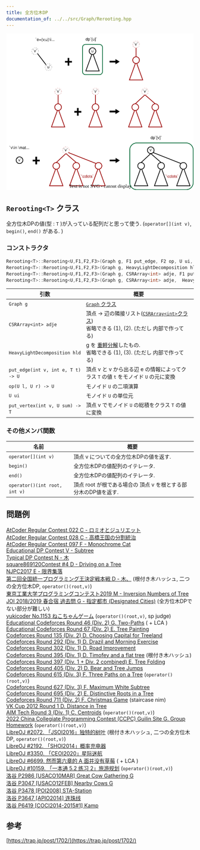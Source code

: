 ```yaml
---
title: 全方位木DP
documentation_of: ../../src/Graph/Rerooting.hpp
---
```


![image of tree dp](https://github.com/hashiryo/Library/blob/master/img/rerooting.drawio.svg?raw=true)

## `Rerooting<T>` クラス
全方位木DPの値(型 : `T` )が入っている配列だと思って使う. (`operator[](int v)`, `begin()`, `end()` がある. )

### コンストラクタ
```c++
Rerooting<T>::Rerooting<U,F1,F2,F3>(Graph g, F1 put_edge, F2 op, U ui, F3 put_vertex) // (1)
Rerooting<T>::Rerooting<U,F1,F2,F3>(Graph g, HeavyLightDecomposition hld, F1 put_edge, F2 op, U ui, F3 put_vertex) // (2)
Rerooting<T>::Rerooting<U,F1,F2,F3>(Graph g, CSRArray<int> adje, F1 put_edge, F2 op, U ui, F3 put_vertex) // (3)
Rerooting<T>::Rerooting<U,F1,F2,F3>(Graph g, CSRArray<int> adje,  HeavyLightDecomposition hld, F1 put_edge, F2 op, U ui, F3 put_vertex) // (4)
```

|引数|概要|
|---|---|
|`Graph g`|[`Graph` クラス](Graph.hpp)|
|`CSRArray<int> adje`|頂点 → 辺の隣接リスト([`CSRArray<int>`クラス](../Internal/ListRange.hpp)) <br> 省略できる (1), (2). (ただし 内部で作ってる)|
|`HeavyLightDecomposition hld`|g を [重軽分解](HeavyLightDecomposition.hpp)したもの. <br> 省略できる (1), (3). (ただし 内部で作ってる) |
|`put_edge(int v, int e, T t) -> U`| 頂点 v と v から出る辺 e の情報によってクラス `T` の値 `t` をモノイド `U` の元に変換|
|`op(U l, U r) -> U`|モノイド `U` の二項演算|
|`U ui`|モノイド `U` の単位元|
|`put_vertex(int v, U sum) -> T`| 頂点 v でモノイド `U` の総積をクラス `T` の値に変換|

### その他メンバ関数

|名前|概要|
|---|---|
|`operator[](int v)`| 頂点 v についての全方位木DPの値を返す.|
|`begin()`|全方位木DPの値配列のイテレータ.|
|`end()`|全方位木DPの値配列のイテレータ.|
|`operator()(int root, int v)`|頂点 root が根である場合の 頂点 v を根とする部分木のDP値を返す.|

## 問題例
[AtCoder Regular Contest 022 C - ロミオとジュリエット](https://atcoder.jp/contests/arc022/tasks/arc022_3) \
[AtCoder Regular Contest 028 C - 高橋王国の分割統治](https://atcoder.jp/contests/arc028/tasks/arc028_3) \
[AtCoder Regular Contest 097 F - Monochrome Cat](https://atcoder.jp/contests/arc097/tasks/arc097_d) \
[Educational DP Contest V - Subtree](https://atcoder.jp/contests/dp/tasks/dp_v) \
[Typical DP Contest N - 木](https://atcoder.jp/contests/tdpc/tasks/tdpc_tree) \
[square869120Contest #4 D - Driving on a Tree](https://atcoder.jp/contests/s8pc-4/tasks/s8pc_4_d)\
[NJPC2017 E - 限界集落](https://atcoder.jp/contests/njpc2017/tasks/njpc2017_e)\
[第二回全国統一プログラミング王決定戦本戦 D - 木、](https://atcoder.jp/contests/nikkei2019-2-final/tasks/nikkei2019_2_final_d) (根付き木ハッシュ, 二つの全方位木DP, `operator()(root,v)`) \
[東京工業大学プログラミングコンテスト2019 M - Inversion Numbers of Tree](https://atcoder.jp/contests/ttpc2019/tasks/ttpc2019_m)\
[JOI 2018/2019 春合宿 過去問 G - 指定都市 (Designated Cities)](https://atcoder.jp/contests/joisc2019/tasks/joisc2019_g) (全方位木DPでない部分が難しい)\
[yukicoder No.1153 ねこちゃんゲーム](https://yukicoder.me/problems/no/1153) (`operator()(root,v)`, sp judge)\
[Educational Codeforces Round 46 (Div. 2) G. Two-Paths](https://codeforces.com/contest/1000/problem/G) ( + LCA )\
[Educational Codeforces Round 67 (Div. 2) E. Tree Painting](https://codeforces.com/contest/1187/problem/E)\
[Codeforces Round 135 (Div. 2) D. Choosing Capital for Treeland](https://codeforces.com/contest/219/problem/D)\
[Codeforces Round 292 (Div. 1) D. Drazil and Morning Exercise](https://codeforces.com/contest/516/problem/D)\
[Codeforces Round 302 (Div. 1) D. Road Improvement](https://codeforces.com/contest/543/problem/D)\
[Codeforces Round 395 (Div. 1) D. Timofey and a flat tree](https://codeforces.com/contest/763/problem/D) (根付き木ハッシュ)\
[Codeforces Round 397 (Div. 1 + Div. 2 combined) E. Tree Folding](https://codeforces.com/contest/765/problem/E)\
[Codeforces Round 405 (Div. 2) D. Bear and Tree Jumps](https://codeforces.com/contest/791/problem/D)\
[Codeforces Round 615 (Div. 3) F. Three Paths on a Tree](https://codeforces.com/contest/1294/problem/F) (`operator()(root,v)`)\
[Codeforces Round 627 (Div. 3) F. Maximum White Subtree](https://codeforces.com/contest/1324/problem/F)\
[Codeforces Round 695 (Div. 2) E. Distinctive Roots in a Tree](https://codeforces.com/contest/1467/problem/E)\
[Codeforces Round 711 (Div. 2) F. Christmas Game](https://codeforces.com/contest/1498/problem/F) (staircase nim)\
[VK Cup 2012 Round 1 D. Distance in Tree](https://codeforces.com/contest/161/problem/D)\
[AIM Tech Round 3 (Div. 1) C. Centroids](https://codeforces.com/contest/708/problem/C) (`operator()(root,v)`)\
[2022 China Collegiate Programming Contest (CCPC) Guilin Site G. Group Homework](https://codeforces.com/gym/104008/problem/G) (`operator()(root,v)`)\
[LibreOJ #2072. 「JSOI2016」独特的树叶](https://loj.ac/p/2072) (根付き木ハッシュ, 二つの全方位木DP, `operator()(root,v)`)\
[LibreOJ #2192. 「SHOI2014」概率充电器](https://loj.ac/p/2192)\
[LibreOJ #3350. 「CEOI2020」星际迷航](https://loj.ac/p/3350)\
[LibreOJ #6699. 然而第六章的 A 面并没有草莓](https://loj.ac/p/6699) ( + LCA )\
[LibreOJ #10159. 「一本通 5.2 练习 2」旅游规划](https://loj.ac/p/10159) (`operator()(root,v)`)\
[洛谷 P2986 [USACO10MAR] Great Cow Gathering G](https://www.luogu.com.cn/problem/P2986)\
[洛谷 P3047 [USACO12FEB] Nearby Cows G](https://www.luogu.com.cn/problem/P3047)\
[洛谷 P3478 [POI2008] STA-Station](https://www.luogu.com.cn/problem/P3478)\
[洛谷 P3647 [APIO2014] 连珠线](https://www.luogu.com.cn/problem/P3647)\
[洛谷 P6419 [COCI2014-2015#1] Kamp](https://www.luogu.com.cn/problem/P6419)
## 参考
[https://trap.jp/post/1702/](https://trap.jp/post/1702/)